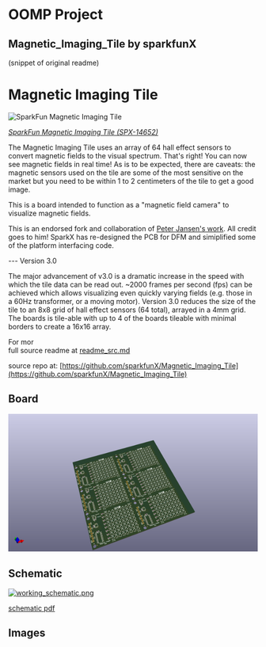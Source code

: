 # OOMP Project  
## Magnetic_Imaging_Tile  by sparkfunX  
  
(snippet of original readme)  
  
Magnetic Imaging Tile  
======  
  
![SparkFun Magnetic Imaging Tile](https://cdn.sparkfun.com//assets/parts/1/2/8/3/9/Magnetic-Imager-Fan.gif)  
  
[*SparkFun Magnetic Imaging Tile (SPX-14652)*](https://www.sparkfun.com/products/14652)  
  
The Magnetic Imaging Tile uses an array of 64 hall effect sensors to convert magnetic fields to the visual spectrum. That's right! You can now see magnetic fields in real time! As is to be expected, there are caveats: the magnetic sensors used on the tile are some of the most sensitive on the market but you need to be within 1 to 2 centimeters of the tile to get a good image.  
  
This is a board intended to function as a "magnetic field camera" to visualize magnetic fields.   
  
This is an endorsed fork and collaboration of [Peter Jansen's work](https://hackaday.io/project/18518-iteration-8/log/91551-a-third-high-speed-magnetic-imager-tile). All credit goes to him! SparkX has re-designed the PCB for DFM and simiplified some of the platform interfacing code.  
  
--- Version 3.0  
  
The major advancement of v3.0 is a dramatic increase in the speed with which the tile data can be read out. ~2000 frames per second (fps) can be achieved which allows visualizing even quickly varying fields (e.g. those in a 60Hz transformer, or a moving motor). Version 3.0 reduces the size of the tile to an 8x8 grid of hall effect sensors (64 total), arrayed in a 4mm grid.  The boards is tile-able with up to 4 of the boards tileable with minimal borders to create a 16x16 array.   
  
For mor  
  full source readme at [readme_src.md](readme_src.md)  
  
source repo at: [https://github.com/sparkfunX/Magnetic_Imaging_Tile](https://github.com/sparkfunX/Magnetic_Imaging_Tile)  
## Board  
  
[![working_3d.png](working_3d_600.png)](working_3d.png)  
## Schematic  
  
[![working_schematic.png](working_schematic_600.png)](working_schematic.png)  
  
[schematic pdf](working_schematic.pdf)  
## Images  
